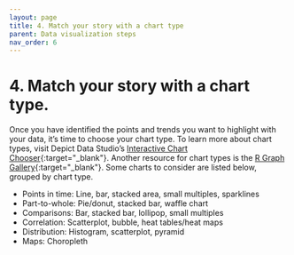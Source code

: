```yaml
---
layout: page
title: 4. Match your story with a chart type
parent: Data visualization steps
nav_order: 6
---
```


# 4. Match your story with a chart type.

Once you have identified the points and trends you want to highlight with your data, it’s time to choose your chart type. To learn more about chart types, visit Depict Data Studio’s [Interactive Chart Chooser](https://depictdatastudio.com/charts/){:target="_blank"}. Another resource for chart types is the [R Graph Gallery](https://r-graph-gallery.com/){:target="_blank"}. Some charts to consider are listed below, grouped by chart type.

* Points in time: Line, bar, stacked area, small multiples, sparklines
* Part-to-whole: Pie/donut, stacked bar, waffle chart
* Comparisons: Bar, stacked bar, lollipop, small multiples
* Correlation: Scatterplot, bubble, heat tables/heat maps
* Distribution: Histogram, scatterplot, pyramid
* Maps: Choropleth
